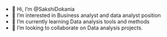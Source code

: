 - 👋 Hi, I’m @SakshiDokania
- 👀 I’m interested in Business analyst and data analyst position
- 🌱 I’m currently learning Data analysis tools and methods
- 💞️ I’m looking to collaborate on Data analysis projects.

<!---
SakshiDokania/SakshiDokania is a ✨ special ✨ repository because its `README.md` (this file) appears on your GitHub profile.
You can click the Preview link to take a look at your changes.
--->
